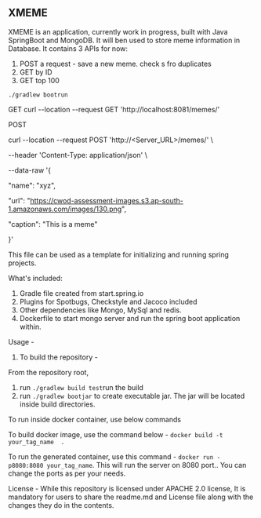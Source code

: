 ## XMEME

XMEME is an application, currently work in progress, built with Java SpringBoot and MongoDB. It will ben used to store meme information in Database. It contains 3 APIs for now:

1) POST a request - save a new meme. check s fro duplicates
2) GET by ID
3) GET top 100


```./gradlew bootrun```


GET
curl --location --request GET 'http://localhost:8081/memes/'


POST

curl --location --request POST 'http://<Server_URL>/memes/' \

--header 'Content-Type: application/json' \

--data-raw '{

"name": "xyz",

"url": "https://cwod-assessment-images.s3.ap-south-1.amazonaws.com/images/130.png",

"caption": "This is a meme"

}'



This file can be used as a template for initializing and running spring projects.

What's included: 
1. Gradle file created from start.spring.io
2. Plugins for Spotbugs, Checkstyle and Jacoco included
3. Other dependencies like Mongo, MySql and redis.
4. Dockerfile to start mongo server and run the spring boot application within.

Usage - 

1. To build the repository - 

From the repository root, 

1. run `./gradlew build test`run the build
2. run `./gradlew bootjar` to create executable jar. The jar will be located inside build directories.

To run inside docker container, use below commands

To build docker image, use the command below - `docker build -t your_tag_name  .`

To run the generated container, use this command - `docker run -p8080:8080 your_tag_name`. This will run the server on 8080 port.. You can change the ports as per your needs. 


License - 
While this repository is licensed under APACHE 2.0 license, It is mandatory for users to share the readme.md and License file along with the changes they do in the contents.
